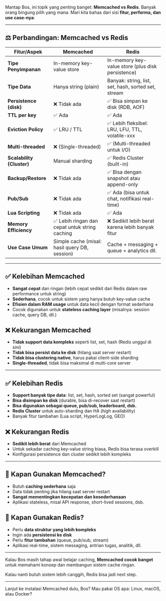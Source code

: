 Mantap Bos, ini topik yang penting banget: **Memcached vs Redis**. Banyak orang bingung pilih yang mana. Mari kita bahas dari sisi **fitur, performa, dan use case-nya**:

---

## ⚖️ **Perbandingan: Memcached vs Redis**

| Fitur/Aspek               | **Memcached**                                 | **Redis**                                           |
| ------------------------- | --------------------------------------------- | --------------------------------------------------- |
| **Tipe Penyimpanan**      | In-memory key-value store                     | In-memory key-value store (plus disk persistence)   |
| **Tipe Data**             | Hanya string (plain)                          | Banyak: string, list, set, hash, sorted set, stream |
| **Persistence (disk)**    | ❌ Tidak ada                                   | ✅ Bisa simpan ke disk (RDB, AOF)                    |
| **TTL per key**           | ✅ Ada                                         | ✅ Ada                                               |
| **Eviction Policy**       | ✅ LRU / TTL                                   | ✅ Lebih fleksibel: LRU, LFU, TTL, volatile-xxx      |
| **Multi-threaded**        | ❌ (Single-threaded)                           | ✅ (Multi-threaded untuk I/O)                        |
| **Scalability (Cluster)** | Manual sharding                               | ✅ Redis Cluster (built-in)                          |
| **Backup/Restore**        | ❌ Tidak ada                                   | ✅ Bisa dengan snapshot atau append-only             |
| **Pub/Sub**               | ❌ Tidak ada                                   | ✅ Ada (bisa untuk chat, notifikasi real-time)       |
| **Lua Scripting**         | ❌ Tidak ada                                   | ✅ Ada                                               |
| **Memory Efficiency**     | ✅ Lebih ringan dan cepat untuk string caching | ❌ Sedikit lebih berat karena lebih banyak fitur     |
| **Use Case Umum**         | Simple cache (misal: hasil query DB, session) | Cache + messaging + queue + analytics dll.          |

---

## ✅ **Kelebihan Memcached**

* **Sangat cepat** dan ringan (lebih cepat sedikit dari Redis dalam raw performance untuk string)
* **Sederhana**, cocok untuk sistem yang hanya butuh key-value cache
* **Efisien dalam RAM usage** untuk data kecil dengan format sederhana
* Cocok digunakan untuk **stateless caching layer** (misalnya: session cache, query DB, dll.)

## ❌ **Kekurangan Memcached**

* **Tidak support data kompleks** seperti list, set, hash (Redis unggul di sini)
* **Tidak bisa persist data ke disk** (hilang saat server restart)
* **Tidak bisa clustering native**, harus pakai client-side sharding
* **Single-threaded**, tidak bisa maksimal di multi-core server

---

## ✅ **Kelebihan Redis**

* **Support banyak tipe data**: list, set, hash, sorted set (sangat powerful)
* **Bisa disimpan ke disk** (durable, bisa di-recover saat restart)
* **Bisa digunakan sebagai queue, pub/sub, leaderboard, dsb.**
* **Redis Cluster** untuk auto-sharding dan HA (high availability)
* Banyak fitur tambahan (Lua script, HyperLogLog, GEO)

## ❌ **Kekurangan Redis**

* **Sedikit lebih berat** dari Memcached
* Untuk sekadar caching key-value string biasa, Redis bisa terasa overkill
* Konfigurasi persistence dan cluster sedikit lebih kompleks

---

## 🎯 **Kapan Gunakan Memcached?**

* Butuh **caching sederhana** saja
* Data tidak penting jika hilang saat server restart
* **Sangat mementingkan kecepatan dan kesederhanaan**
* Aplikasi stateless, misal API response, short-lived sessions, dsb.

## 🎯 **Kapan Gunakan Redis?**

* Perlu **data struktur yang lebih kompleks**
* Ingin ada **persistensi ke disk**
* Perlu **fitur tambahan** (queue, pub/sub, stream)
* Aplikasi real-time, sistem messaging, antrian tugas, analitik, dll.

---

Kalau Bos masih tahap awal belajar caching, **Memcached cocok banget** untuk memahami konsep dan membangun sistem cache ringan.

Kalau nanti butuh sistem lebih canggih, Redis bisa jadi next step.

---

Lanjut ke instalasi Memcached dulu, Bos? Mau pakai OS apa: Linux, macOS, atau Docker?
